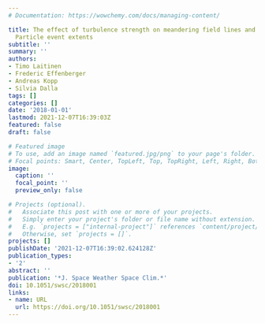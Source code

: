 ```yaml
---
# Documentation: https://wowchemy.com/docs/managing-content/

title: The effect of turbulence strength on meandering field lines and Solar Energetic
  Particle event extents
subtitle: ''
summary: ''
authors:
- Timo Laitinen
- Frederic Effenberger
- Andreas Kopp
- Silvia Dalla
tags: []
categories: []
date: '2018-01-01'
lastmod: 2021-12-07T16:39:03Z
featured: false
draft: false

# Featured image
# To use, add an image named `featured.jpg/png` to your page's folder.
# Focal points: Smart, Center, TopLeft, Top, TopRight, Left, Right, BottomLeft, Bottom, BottomRight.
image:
  caption: ''
  focal_point: ''
  preview_only: false

# Projects (optional).
#   Associate this post with one or more of your projects.
#   Simply enter your project's folder or file name without extension.
#   E.g. `projects = ["internal-project"]` references `content/project/deep-learning/index.md`.
#   Otherwise, set `projects = []`.
projects: []
publishDate: '2021-12-07T16:39:02.624128Z'
publication_types:
- '2'
abstract: ''
publication: '*J. Space Weather Space Clim.*'
doi: 10.1051/swsc/2018001
links:
- name: URL
  url: https://doi.org/10.1051/swsc/2018001
---
```

